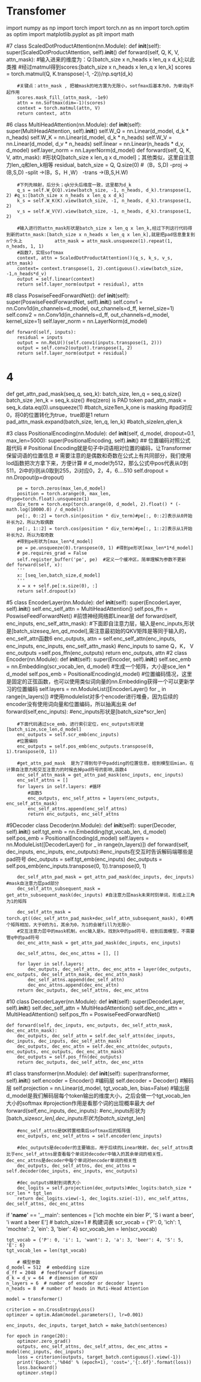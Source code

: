 # Transfomer
import numpy as np
import torch
import torch.nn as nn
import torch.optim as optim
import matplotlib.pyplot as plt
import math


#7
class ScaledDotProductAttention(nn.Module):
    def __init__(self):
        super(ScaledDotProductAttention, self).__init__()
    def forward(self, Q, K, V, attn_mask):
        #输入进来的维度为：Q:[batch_size x n_heads x len_q x d_k];以此类推
        #经过matmul得到scores:[batch_size x n_heads x len_q x len_k]
        scores = torch.matmul(Q, K.transpose(-1, -2))/np.sqrt(d_k)

        #关键点：attn_mask , 把被mask的地方置为无限小，sotfmax后基本为0，为单词q不起作用
        scores.mask_fill_(attn_mask, -1e9)
        attn = nn.Softmax(dim=-1)(scores)
        context = torch.matmul(attn, V)
        return context, attn

#6
class MultiHeadAttention(nn.Module):
    def __init__(self):
        super(MultiHeadAttention, self).__init__()
        self.W_Q = nn.Linear(d_model, d_k * n_heads)
        self.W_K = nn.Linear(d_model, d_k * n_heads)
        self.W_V = nn.Linear(d_model, d_v * n_heads)
        self.linear = nn.Linear(n_heads * d_v, d_model)
        self.layer_norm = nn.LayerNorm(d_model)
    def forward(self, Q, K, V, attn_mask):
        #形状Q[batch_size x len_q x d_model]；其他类似，这里自注意力len_q和len_k相等
        residual, batch_size = Q, Q.size(0)
        #（B，S,D) -proj ->(B,S,D) -split ->(B，S，H ,W） -trans ->(B,S,H.W)

        #下列先映射，后分头；qk分头后维度一致，这里都为d_k
        q_s = self.W_Q(Q).view(batch_size, -1, n_heads, d_k).transpose(1, 2) #q_s:[batch_size x n_heads x len_q x d_k]
        k_s = self.W_K(K).view(batch_size, -1, n_heads, d_k).transpose(1, 2)
        v_s = self.W_V(V).view(batch_size, -1, n_heads, d_k).transpose(1, 2)

        #输入进行的attn_mask形状是batch_size x len_q x len_k,经过下列这行代码得到新的attn_mask:[batch_size x n_heads x len_q x len_k],就是把pad信息重复到n个头上            attn_mask = attn_mask.unsqueeze(1).repeat(1, n_heads, 1, 1)
        #函数7，实现softmax
        context, attn = ScaledDotProductAttention()(q_s, k_s, v_s, attn_mask)
        context= context.transpose(1, 2).contiguous().view(batch_size, -1,n_heads*d_v)
        output = self.linear(context)
        return self.layer_norm(output + residual), attn

#8
class PoswiseFeedForwardNet():
    def __init__(self):
        super(PoswiseFeedForwardNet, self).__init__()
        self.conv1 = nn.Conv1d(in_channels=d_model, out_channels=d_ff, kernel_size=1)
        self.conv2 = nn.Conv1d(in_channels=d_ff, out_channels=d_model, kernel_size=1)
        self.layer_norm = nn.LayerNorm(d_model)

    def forward(self, inputs):
        residual = inputs
        output = nn.ReLU()(self.conv1(inputs.transpose(1, 2)))
        output = self.conv2(output).transpose(1, 2)
        return self.layer_norm(output + residual)





# 4
def get_attn_pad_mask(seq_q, seq_k):
    batch_size, len_q = seq_q.size()
    batch_size ,len_k = seq_k.size()
    #eq(zero) is PAD token
    pad_attn_mask = seq_k.data.eq(0).unsqueeze(1) #batch_size*1*len_k,one is masking
    #pad对应0，将0的位置转化为true，true即是1
    return pad_attn_mask.expand(batch_size, len_q, len_k) #batch_size*len_q*len_k

#3
class PositionalEncoding(nn.Module):
    def __init__(self, d_model, dropout=0.1, max_len=5000):
        super(PositionalEncoding, self).__init__()
        ## 位置编码对照公式敲代码
        # Positional Encoding就是句子中词语相对位置的编码，让Transformer保留词语的位置信息
        # 需要注意的是偶数和奇数在公式上有共同部分，我们使用lod函数把次方拿下来，方便计算
        # d_model为512，那么公式中pos代表从0到511，2i中的i则从0取到255，2i对应0，2，4，6....510
        self.dropout = nn.Dropout(p=dropout)

        pe = torch.zeros(max_len,d_model)
        position = torch.arange(0, max_len, dtype=torch.float).unsqueeze(1)
        div_term = torch.exp(torch.arange(0, d_model, 2).float() * (-math.log(10000.0) / d_model))
        pe[:, 0::2] = torch.sin(position * div_term)#pe[:, 0::2]表示从0开始补长为2，所以为取偶数
        pe[:, 1::2] = torch.cos(position * div_term)#pe[:, 1::2]表示从1开始补长为2，所以为取奇数
        #得到pe形状为[max_len*d_model]
        pe = pe.unsqueeze(0).transpose(0, 1) #得到pe形状[max_len*1*d_model]
        # pe.requires_grad = False
        self.register_buffer('pe', pe)  #定义一个缓冲区，简单理解为参数不更新
    def forward(self, x):
        '''
        x: [seq_len,batch_size,d_model]
        '''
        x = x + self.pe[:x.size(0), :]
        return self.dropout(x)

#5
class EncoderLayer(nn.Module):
    def __init__(self):
        super(EncoderLayer, self).__init__()
        self.enc_self_attn = MultiHeadAttention()
        self.pos_ffn = PoswiseFeedForwardNet() #前馈神经网络即Linear层
    def forward(self, enc_inputs, enc_self_attn_mask):
        #下面即自注意力层，输入是enc_inputs,形状是[batch_size*seq_len_q*d_model],需注意最初始的QKV矩阵是等同于输入的，enc_self_attn函数6
        enc_outputs, attn = self.enc_self_attn(enc_inputs, enc_inputs, enc_inputs, enc_self_attn_mask) #enc_inputs to same Q，K， V
        enc_outputs =self.pos_ffn(enc_outputs)
        return enc_outputs, attn
    #2
class Encoder(nn.Module):
    def __init__(self):
        super(Encoder, self).__init__()
        self.sec_emb = nn.Embedding(scr_vocab_len, d_model) #生成一个矩阵，大小是sce_len * d_model
        self.pos_emb = PositionalEncoding(d_model) #位置编码情况，这里是固定的正弦函数，也可以使用类似词向量的nn.Embedding获得一个可以更新学习的位置编码
        self.layers = nn.ModuleList([EncoderLayer() for _ in range(n_layers)]) #使用modulelist对多个encoder进行堆叠，因为后续的encoder没有使用词向量和位置编码，所以抽离出来
    def forward(self,enc_inputs):
        #enc_inputs形状是[batch_size*scr_len]

        #下面代码通过sce_emb，进行索引定位，enc_outputs形状是[batch_size,sce_len,d_model]
        enc_outputs = self.scr_emb(enc_inputs)
        #位置编码
        enc_outputs = self.pos_emb(enc_outputs.transpose(0, 1).transpose(0, 1))

        #get_attn_pad_mask  是为了得到句子中padding的位置信息，给到模型后mian，在计算自注意力和交互注意力的时候去掉pad符号的影响,函数4
        enc_self_attn_mask = get_attn_pad_mask(enc_inputs, enc_inputs)
        enc_self_attns = []
        for layers in self.layers: #循环
            #函数5
            enc_outputs, enc_self_attns = layers(enc_outputs, enc_self_attn_mask)
            enc_self_attns.append(enc_self_attns)
            return enc_outputs, enc_self_attns

#9Decoder
class Decoder(nn.Module):
    def __init__(self):
        super(Decoder, self).__init__()
        self.tgt_emb = nn.Embedding(tgt_vocab_len, d_model)
        self.pos_emb = PositionalEncoding(d_model)
        self.layers = nn.ModuleList([DecoderLayer() for _ in range(n_layers)])
    def forward(self, dec_inputs, enc_inputs, enc_outputs):#enc_inputs在交互时告诉解码端哪些是pad符号
        dec_outputs = self.tgt_emb(enc_inputs)
        dec_outputs = self.pos_emb(enc_inputs.transpose(0, 1)).transpose(0, 1)

        dec_self_attn_pad_mask = get_attn_pad_mask(dec_inputs, dec_inputs) #mask自注意力层pad部分
        dec_self_attn_subsequent_mask = get_attn_subsequent_mask(dec_inputs) #自注意力层mask未来时刻单词，形成上三角为1的矩阵

        dec_self_attn_mask = torch.gt((dec_self_attn_pad_mask+dec_self_attn_subsequent_mask), 0)#两个矩阵相加，大于0的为1，其余为0，为1的会被fill为无限小
        #交互注意力层中的mask机制，enc输入是k，找到k中的pad符号，给到后面模型，不需要管q中的pad符号
        dec_enc_attn_mask = get_attn_pad_mask(dec_inputs, enc_inputs)

        dec_self_attns, dec_enc_attns = [], []

        for layer in self.layers:
            dec_outputs, dec_self_attn, dec_enc_attn = layer(dec_outputs, enc_outputs, dec_self_attn_mask, dec_enc_attn_mask)
            dec_self_attns.append(dec_self_attn)
            dec_enc_attns.append(dec_enc_attn)
        return dec_outputs, dec_self_attns, dec_enc_attns

#10
class DecoderLayer(nn.Module):
    def __init__(self):
        super(DecoderLayer, self).__init__()
        self.dec_self_attn = MultiHeadAttention()
        self.dec_enc_attn = MultiHeadAttention()
        self.pos_ffn = PoswiseFeedForwardNet()

    def forward(self, dec_inputs, enc_outputs, dec_self_attn_mask, dec_enc_attn_mask):
        dec_outputs, dec_self_attn = self.dec_self_attn(dec_inputs, dec_inputs, dec_inputs, dec_self_attn_mask)
        dec_outputs, dec_enc_attn = self.dec_enc_attn(dec_outputs, enc_outputs, enc_outputs, dec_enc_attn_mask)
        dec_outputs = self.pos_ffn(dec_outputs)
        return dec_outputs, dec_self_attn, dec_enc_attn




#1
class transformer(nn.Module):
    def __init__(self):
        super(transformer, self).__init__()
        self.encoder = Encoder() #编码层
        self.decoder = Decoder() #解码层
        self.projection = nn.Linear(d_model, tgt_vocab_len, bias=False) #输出层d_model是我们解码层每个token输出的维度大小，之后会做一个tgt_vocab_len大小的softmax
        #projection作用是看那个词的出现概率最大
    def forward(self,enc_inputs, dec_inputs):
        #enc_inputs形状为[batch_size*scr_len],dec_inputs形状为[batch_size*tgt_len]

        #enc_self_attns是QK转置相乘后softmax后的矩阵值
        enc_outputs, enc_self_attns = self.encoder(enc_inputs)

        #dec_outputs是decoder的主要输出，用于后续的Linear映射，dec_self_attns类比于enc_self_attns是查看每个单词对decoder中输入的其余单词的相关性，dec_enc_attns是decoder中每个单词对encoder单词的相关性
        dec_outputs, dec_self_attns, dec_enc_attns = self.decoder(dec_inputs, enc_inputs, enc_outputs)

        #dec_outputs映射到词表大小
        dec_logits = self.projection(dec_outputs)#dec_logits:batch_size * scr_len * tgt_len
        return dec_logits.view(-1, dec_logits.szie(-1)), enc_self_attns, dec_self_attns, dec_enc_attns

if '__name__' == '__main':
    sentences = ['ich mochte ein bier P', 'S i want a beer', 'i want a beer E']  # batch_size=1
    # 构建词表
    scr_vocab = {'P': 0, 'ich': 1, 'mochte': 2, 'ein': 3, 'bier': 4}
    scr_vocab_len = len(scr_vocab)

    tgt_vocab = {'P': 0, 'i': 1, 'want': 2, 'a': 3, 'beer': 4, 'S': 5, 'E': 6}
    tgt_vocab_len = len(tgt_vocab)

        # 模型参数
    d_model = 512  # embedding size
    d_ff = 2048  # feedforwarf dimension
    d_k = d_v = 64  # dimension of KQV
    n_layers = 6  # number of encoder or decoder layers
    n_heads = 8  # number of heads in Muti-Head Attention

    model = transformer()

    criterion = nn.CrossEntropyLoss()
    optimzer = optim.Adam(model.parameters(), lr=0.001)

    enc_inputs, dec_inputs, target_batch = make_batch(sentences)

    for epoch in range(20):
        optimzer.zero_grad()
        outputs, enc_self_attns, dec_self_attns, dec_enc_attns = model(enc_inputs, dec_inputs)
        loss = criterion(outputs, target_batch.contiguous().view(-1))
        print('Epoch:','%04d' % (epoch+1), 'cost=','{:.6f}'.format(loss))
        loss.backward()
        optimzer.step()

